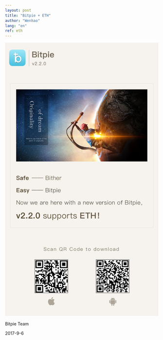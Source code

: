 ```yaml
---
layout: post
title: "Bitpie + ETH"
author: "Wenhao"
lang: "en"
ref: eth
---
```


![eth image](/image/ethen.png "Bitpie")

Bitpie Team

2017-9-6

